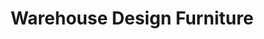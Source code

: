 ---
title: "Warehouse Design Furniture"
url: /colorado-springs/warehouse-design-furniture/
shop: furniture
---